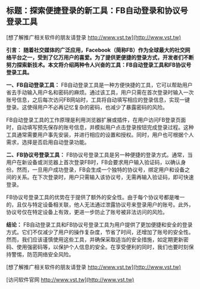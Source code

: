 ## **标题：探索便捷登录的新工具：FB自动登录和协议号登录工具**

[想了解推广相关软件的朋友请登录 http://www.vst.tw](http://www.vst.tw)

**引言：**
**随着社交媒体的广泛应用，Facebook（简称FB）作为全球最大的社交网络平台之一，受到了亿万用户的喜爱。为了提供更便捷的登录方式，开发者们不断努力探索新技术。本文将介绍两种令人兴奋的工具：FB自动登录工具和FB协议号登录工具。**

**一、FB自动登录工具：**
FB自动登录工具是一种方便快捷的工具，它可以帮助用户省去手动输入用户名和密码的麻烦。通过该工具，用户只需在首次登录时输入一次账号信息，之后每次访问FB网站时，工具将自动填写相应的登录信息，实现一键登录。这使得用户不必再记忆复杂的密码，也减少了暴露密码的风险。

FB自动登录工具的工作原理是利用浏览器扩展或插件，在用户访问FB登录页面时，自动填写预先保存的账号信息，并模拟用户点击登录按钮完成登录过程。这种工具通常需要用户事先安装，并进行相应的设置和授权。同时，用户也可根据个人需求，选择是否启用自动登录功能。

**二、FB协议号登录工具：**
FB协议号登录工具是另一种便捷的登录方式。通常，当用户在新设备或浏览器上首次登录FB时，FB会要求用户输入验证码，以确认身份。然而，一旦用户成功登录，FB会生成一个独特的协议号，绑定用户和设备之间的关系。在下次登录时，用户只需输入该协议号，无需再输入验证码，即可快速登录。

FB协议号登录工具的优势在于提供了额外的安全性。由于每个协议号都是唯一的，且仅与特定设备相关联，他人无法通过泄露协议号来登录用户的账号。此外，协议号仅在特定设备上有效，更进一步防止了账号被非法访问的风险。

**结论：**
FB自动登录工具和FB协议号登录工具为用户提供了更加便捷和安全的登录方式。它们不仅减少了用户的操作复杂度，节省了时间，还增加了账号的安全性。然而，我们应该谨慎使用这些工具，并确保采取适当的安全措施，如定期更新密码、使用强密码等，以保护个人信息的安全。在享受便利的同时，我们也要时刻保持警惕，防范网络安全风险。

[想了解推广相关软件的朋友请登录 http://www.vst.tw](http://www.vst.tw)


[访问软件官网 http://www.vst.tw](http://www.vst.tw)
